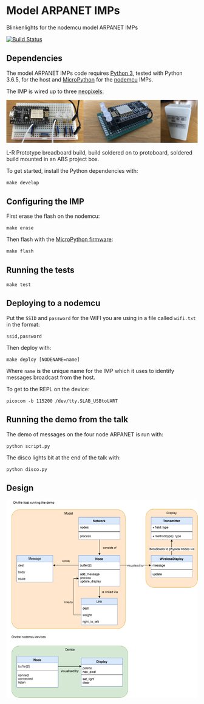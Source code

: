 # Model ARPANET IMPs

Blinkenlights for the nodemcu model ARPANET IMPs

[![Build Status](https://travis-ci.org/worldofchris/model-arpanet.svg?branch=master)](https://travis-ci.org/worldofchris/model-arpanet)

## Dependencies

The model ARPANET IMPs code requires [Python 3](https://www.python.org/), tested with Python 3.6.5, for the host and [MicroPython](https://micropython.org/) for the [nodemcu](http://nodemcu.com/index_en.html) IMPs. 

The IMP is wired up to three [neopixels](https://www.adafruit.com/product/1938):  

![Nodemcu IMPs](assets/imps.jpg)

L-R Prototype breadboard build, build soldered on to protoboard, soldered build mounted in an ABS project box.

To get started, install the Python dependencies with:

	make develop

## Configuring the IMP

First erase the flash on the nodemcu:

	make erase

Then flash with the [MicroPython firmware](https://docs.micropython.org/en/latest/esp8266/esp8266/tutorial/intro.html#getting-the-firmware):

	make flash
	
## Running the tests

	make test

## Deploying to a nodemcu

Put the `SSID` and `password` for the WIFI you are using in a file called `wifi.txt` in the format:

	ssid,password

Then deploy with:

	make deploy [NODENAME=name]

Where `name` is the unique name for the IMP which it uses to identify messages broadcast from the host.

To get to the REPL on the device:

	picocom -b 115200 /dev/tty.SLAB_USBtoUART

## Running the demo from the talk

The demo of messages on the four node ARPANET is run with:

	python script.py

The disco lights bit at the end of the talk with:

	python disco.py

## Design

![Domain Model](assets/domain-model.png)
